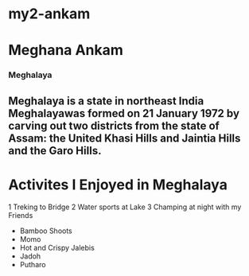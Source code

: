# my2-ankam
# Meghana Ankam
### Meghalaya
 Meghalaya is a state in northeast India **Meghalaya**was formed on 21 January 1972 by carving out two districts from the state of Assam: the United Khasi Hills and **Jaintia Hills** and the Garo Hills.
---
# Activites I Enjoyed in Meghalaya
1 Treking to Bridge
2 Water sports at Lake
3 Champing at night with my Friends

* Bamboo Shoots
* Momo
* Hot and Crispy Jalebis 
* Jadoh
* Putharo
